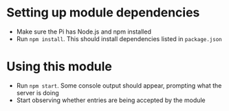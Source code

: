 # Setting up module dependencies
- Make sure the Pi has Node.js and npm installed
- Run `npm install`. This should install dependencies listed in `package.json`

# Using this module
- Run `npm start`. Some console output should appear, prompting what the server is doing
- Start observing whether entries are being accepted by the module